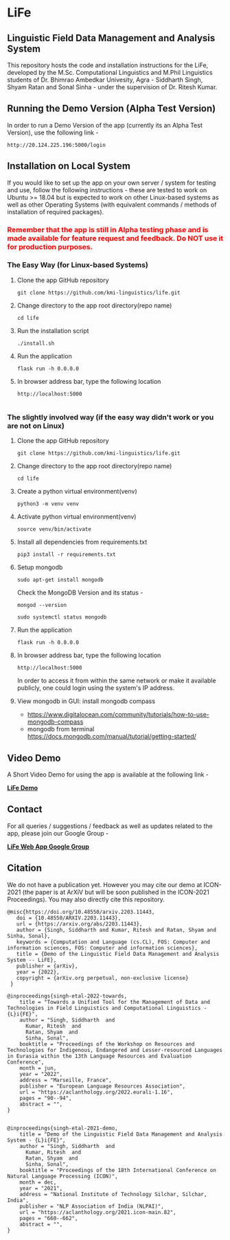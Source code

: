 # LiFe
## Linguistic Field Data Management and Analysis System

This repository hosts the code and installation instructions for the LiFe, developed by the M.Sc. Computational Linguistics and M.Phil Linguistics students of Dr. Bhimrao Ambedkar Univesity, Agra - Siddharth Singh, Shyam Ratan and Sonal Sinha - under the supervision of Dr. Ritesh Kumar.


## Running the Demo Version (Alpha Test Version)

In order to run a Demo Version of the app (currently its an Alpha Test Version), use the following link -

```
http://20.124.225.196:5000/login
```

## Installation on Local System

If you would like to set up the app on your own server / system for testing and use, follow the following instructions - these are tested to work on Ubuntu >= 18.04 but is expected to work on other Linux-based systems as well as other Operating Systems (with equivalent commands / methods of installation of required packages).

### <font color="red"> Remember that the app is still in Alpha testing phase and is made available for feature request and feedback. Do NOT use it for production purposes. </font>

### The Easy Way (for Linux-based Systems)

1. Clone the app GitHub repository
    ```
    git clone https://github.com/kmi-linguistics/life.git
    ```
2.  Change directory to the app root directory(repo name)
    ```
    cd life
    ```
3. Run the installation script
    ```
    ./install.sh
    ```
4. Run the application
    ```
    flask run -h 0.0.0.0
    ```
5. In browser address bar, type the following location
    ```
    http://localhost:5000


### The slightly involved way (if the easy way didn't work or you are not on Linux)

1. Clone the app GitHub repository
    ```
    git clone https://github.com/kmi-linguistics/life.git
    ```
2.  Change directory to the app root directory(repo name)
    ```
    cd life
    ```
3. Create a python virtual environment(venv) 
    ```
    python3 -m venv venv
    ```  
4. Activate python virtual environment(venv) 
    ```
    source venv/bin/activate
    ```
5. Install all dependencies from requirements.txt
    ```
    pip3 install -r requirements.txt
    ```
6. Setup mongodb
    ```
    sudo apt-get install mongodb
    ```
    Check the MongoDB Version and its status -
    ```
    mongod --version

    sudo systemctl status mongodb
    ```
7. Run the application
    ```
    flask run -h 0.0.0.0
    ```
8. In browser address bar, type the following location
    ```
    http://localhost:5000
    ```

    In order to access it from within the same network or make it available publicly, one could login using the system's IP address.

9. View mongodb in GUI: install mongodb compass
    - https://www.digitalocean.com/community/tutorials/how-to-use-mongodb-compass
    - mongodb from terminal
    https://docs.mongodb.com/manual/tutorial/getting-started/       

## Video Demo
A Short Video Demo for using the app is available at the following link -

<b><a href="https://youtu.be/HJWCjeiv3mU">LiFe Demo</a></b>


## Contact

For all queries / suggestions / feedback as well as updates related to the app, please join our Google Group -

<b><a href=https://groups.google.com/g/lifeapp>LiFe Web App Google Group</a></b>

## Citation

We do not have a publication yet. However you may cite our demo at ICON-2021 (the paper is at ArXiV but will be soon published in the ICON-2021 Proceedings). You may also directly cite this repository.

    @misc{https://doi.org/10.48550/arxiv.2203.11443,
       doi = {10.48550/ARXIV.2203.11443},
       url = {https://arxiv.org/abs/2203.11443},
       author = {Singh, Siddharth and Kumar, Ritesh and Ratan, Shyam and Sinha, Sonal},
       keywords = {Computation and Language (cs.CL), FOS: Computer and information sciences, FOS: Computer and information sciences},
       title = {Demo of the Linguistic Field Data Management and Analysis System -- LiFE},
       publisher = {arXiv},
       year = {2022},
       copyright = {arXiv.org perpetual, non-exclusive license}
     }
    
    @inproceedings{singh-etal-2022-towards,
        title = "Towards a Unified Tool for the Management of Data and Technologies in Field Linguistics and Computational Linguistics - {L}i{FE}",
        author = "Singh, Siddharth  and
          Kumar, Ritesh  and
          Ratan, Shyam  and
          Sinha, Sonal",
        booktitle = "Proceedings of the Workshop on Resources and Technologies for Indigenous, Endangered and Lesser-resourced Languages in Eurasia within the 13th Language Resources and Evaluation Conference",
        month = jun,
        year = "2022",
        address = "Marseille, France",
        publisher = "European Language Resources Association",
        url = "https://aclanthology.org/2022.eurali-1.16",
        pages = "90--94",
        abstract = "",
    }


    @inproceedings{singh-etal-2021-demo,
        title = "Demo of the Linguistic Field Data Management and Analysis System - {L}i{FE}",
        author = "Singh, Siddharth  and
          Kumar, Ritesh  and
          Ratan, Shyam  and
          Sinha, Sonal",
        booktitle = "Proceedings of the 18th International Conference on Natural Language Processing (ICON)",
        month = dec,
        year = "2021",
        address = "National Institute of Technology Silchar, Silchar, India",
        publisher = "NLP Association of India (NLPAI)",
        url = "https://aclanthology.org/2021.icon-main.82",
        pages = "660--662",
        abstract = "",
    }